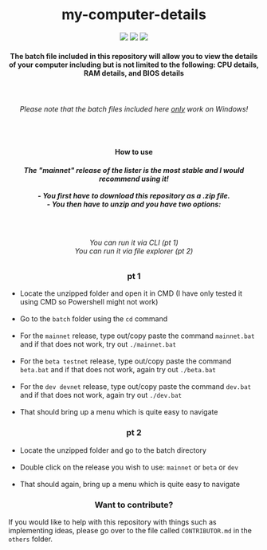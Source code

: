 <h1 align="center">my-computer-details</h1>
<center>
<img src="https://img.shields.io/badge/beta testnet-v0.0.5-orange">
<img src="https://img.shields.io/badge/dev devnet-v0.0.6-red">
<img src="https://img.shields.io/badge/official mainnet-v0.0.3-brightgreen">
</center>
<h4 align="center">The batch file included in this repository will allow you to view the details of your computer including but is not limited to the following: CPU details, RAM details, and BIOS details</h4>
<br>
<h6 align="center">Please note that the batch files included here <u>only</u> work on Windows!</h6>
<br>
<h4 align="center">How to use</h4>
<h5 align="center">The "mainnet" release of the lister is the most stable and I would recommend using it!<br><br>
 - You first have to download this repository as a .zip file.<br>
 - You then have to unzip and you have two options:</h5><br>

<h6 align="center">You can run it via CLI (pt 1)<br>
You can run it via file explorer (pt 2)</h6>

<h3 align="center">pt 1</h3>

- Locate the unzipped folder and open it in CMD (I have only tested it using CMD so Powershell might not work)
<br><br>
- Go to the `batch` folder using the `cd` command
<br><br>
- For the `mainnet` release, type out/copy paste the command `mainnet.bat` and if that does not work, try out `./mainnet.bat`
<br><br>
- For the `beta testnet` release, type out/copy paste the command `beta.bat` and if that does not work, again try out `./beta.bat`
<br><br>
- For the `dev devnet` release, type out/copy paste the command `dev.bat` and if that does not work, again try out `./dev.bat`
<br><br>
- That should bring up a menu which is quite easy to navigate


<h3 align="center">pt 2</h3>

- Locate the unzipped folder and go to the batch directory
<br><br>
- Double click on the release you wish to use: `mainnet` or `beta` or `dev`
<br><br>
- That should again, bring up a menu which is quite easy to navigate

<h3 align="center">Want to contribute?</h3>

If you would like to help with this repository with things such as implementing ideas, please go over to the file called `CONTRIBUTOR.md` in the `others` folder.